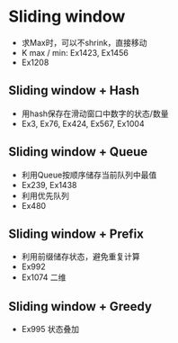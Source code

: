 # Sliding window

- 求Max时，可以不shrink，直接移动
- K max / min: Ex1423, Ex1456
- Ex1208

## Sliding window + Hash

- 用hash保存在滑动窗口中数字的状态/数量
- Ex3, Ex76, Ex424, Ex567, Ex1004

## Sliding window + Queue

- 利用Queue按顺序储存当前队列中最值
- Ex239, Ex1438
- 利用优先队列
- Ex480

## Sliding window + Prefix

- 利用前缀储存状态，避免重复计算
- Ex992
- Ex1074 二维

## Sliding window + Greedy

- Ex995 状态叠加